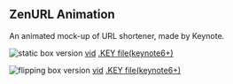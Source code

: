 ZenURL Animation
---
An animated mock-up of URL shortener, made by Keynote. 


![static box version](http://duran.qiniudn.com/media/zenurl-1.gif)
[vid](https://vimeo.com/112936520) [.KEY file(keynote6+)]()

![flipping box version](http://duran.qiniudn.com/media/zenurl-2.gif)
[vid](https://vimeo.com/112936520) [.KEY file(keynote6+)]()
